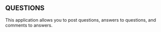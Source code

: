 ## QUESTIONS ##

This application allows you to post questions, answers to questions, and comments to answers. 